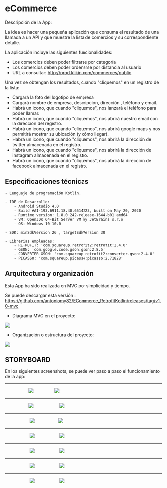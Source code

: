 # eCommerce

Descripción de la App:

La idea es hacer una pequeña aplicación que consuma el resultado de una llamada a un API y que muestre la lista de comercios y su correspondiente detalle. 


La aplicación incluye las siguientes funcionalidades:
- Los comercios deben poder filtrarse por categoría
- Los comercios deben poder ordenarse por distancia al usuario
- URL a consultar: http://prod.klikin.com/commerces/public

Una vez se obtengan los resultados, cuando "cliquemos" en un registro de la lista:
- Cargará la foto del logotipo de empresa
- Cargará nombre de empresa, descripción, dirección , teléfono y email.
- Habrá un icono, que cuando "cliquemos", nos lanzará el teléfono para poder llamar.
- Habrá un icono, que cuando "cliquemos", nos abrirá nuestro email con la dirección del registro.
- Habrá un icono, que cuando "cliquemos", nos abrirá google maps y nos permitirá mostrar su ubicación (y cómo llegar).
- Habrá un icono, que cuando "cliquemos", nos abrirá la dirección de twitter almacenada en el registro.
- Habrá un icono, que cuando "cliquemos", nos abrirá la dirección de instagram almacenada en el registro.
- Habrá un icono, que cuando "cliquemos", nos abrirá la dirección de facebook almacenada en el registro.


## Especificaciones técnicas


	- Lenguaje de programación Kotlin.
	
	- IDE de Desarrollo:
		- Android Studio 4.0
		- Build #AI-193.6911.18.40.6514223, built on May 20, 2020
        - Runtime version: 1.8.0_242-release-1644-b01 amd64
        - VM: OpenJDK 64-Bit Server VM by JetBrains s.r.o
        - OS: Windows 10 10.0
		
	- SDK: minSdkVersion 26 , targetSdkVersion 30
	
	- Librerias empleadas:
		- RETROFIT: 'com.squareup.retrofit2:retrofit:2.4.0'
		- GSON: 'com.google.code.gson:gson:2.8.5'
		- CONVERTER GSON: 'com.squareup.retrofit2:converter-gson:2.4.0'
		- PICASSO: 'com.squareup.picasso:picasso:2.71828'

## Arquitectura y organización

Esta App ha sido realizada en MVC por simplicidad y tiempo.


Se puede descargar esta versión : https://github.com/antoniomy82/ECommerce_RetrofitKotlin/releases/tag/v1.0-mvc

- Diagrama MVC en el proyecto:
<img src="https://github.com/antoniomy82/ECommerce_RetrofitKotlin/blob/master/Screenshots/mvc.png">

- Organización o estructura del proyecto:
<img src="https://github.com/antoniomy82/ECommerce_RetrofitKotlin/blob/master/Screenshots/organizacion.PNG">

## STORYBOARD
En los siguientes screenshots, se puede ver paso a paso el funcionamiento de la app:  
***
&nbsp; &nbsp; &nbsp; &nbsp; &nbsp; &nbsp; &nbsp; &nbsp; &nbsp; &nbsp;<img src="https://github.com/antoniomy82/ECommerce_RetrofitKotlin/blob/master/Screenshots/Screenshot_00.png">&nbsp; &nbsp; &nbsp; &nbsp; &nbsp; &nbsp; &nbsp; &nbsp; &nbsp;<img src="https://github.com/antoniomy82/ECommerce_RetrofitKotlin/blob/master/Screenshots/Screenshot_01.png">





***
&nbsp; &nbsp; &nbsp; &nbsp; &nbsp; &nbsp; &nbsp; &nbsp; &nbsp; &nbsp;<img src="https://github.com/antoniomy82/ECommerce_RetrofitKotlin/blob/master/Screenshots/Screenshot_02.png"> &nbsp; &nbsp; &nbsp; &nbsp; &nbsp; &nbsp; &nbsp; &nbsp; &nbsp; &nbsp; <img src="https://github.com/antoniomy82/ECommerce_RetrofitKotlin/blob/master/Screenshots/Screenshot_03.png">





***
&nbsp; &nbsp; &nbsp; &nbsp; &nbsp; &nbsp; &nbsp; &nbsp; &nbsp; &nbsp; <img src="https://github.com/antoniomy82/ECommerce_RetrofitKotlin/blob/master/Screenshots/Screenshot_04.png">&nbsp; &nbsp; &nbsp; &nbsp; &nbsp; &nbsp; &nbsp; &nbsp; &nbsp; &nbsp;<img src="https://github.com/antoniomy82/ECommerce_RetrofitKotlin/blob/master/Screenshots/Screenshot_05.png">






***
&nbsp; &nbsp; &nbsp; &nbsp; &nbsp; &nbsp; &nbsp; &nbsp; &nbsp; &nbsp; <img src="https://github.com/antoniomy82/ECommerce_RetrofitKotlin/blob/master/Screenshots/Screenshot_06.png">&nbsp; &nbsp; &nbsp; &nbsp; &nbsp; &nbsp; &nbsp; &nbsp; &nbsp; &nbsp; <img src="https://github.com/antoniomy82/ECommerce_RetrofitKotlin/blob/master/Screenshots/Screenshot_07.png">





***
&nbsp; &nbsp; &nbsp; &nbsp; &nbsp; &nbsp; &nbsp; &nbsp; &nbsp; &nbsp; <img src="https://github.com/antoniomy82/ECommerce_RetrofitKotlin/blob/master/Screenshots/Screenshot_08.png">&nbsp; &nbsp; &nbsp; &nbsp; &nbsp; &nbsp; &nbsp; &nbsp; &nbsp; &nbsp; <img src="https://github.com/antoniomy82/ECommerce_RetrofitKotlin/blob/master/Screenshots/Screenshot_09.png">





***
&nbsp; &nbsp; &nbsp; &nbsp; &nbsp; &nbsp; &nbsp; &nbsp; &nbsp; &nbsp; <img src="https://github.com/antoniomy82/ECommerce_RetrofitKotlin/blob/master/Screenshots/Screenshot_10.png">&nbsp; &nbsp; &nbsp; &nbsp; &nbsp; &nbsp; &nbsp; &nbsp; &nbsp; &nbsp; <img src="https://github.com/antoniomy82/ECommerce_RetrofitKotlin/blob/master/Screenshots/Screenshot_11.png">





***
&nbsp; &nbsp; &nbsp; &nbsp; &nbsp; &nbsp; &nbsp; &nbsp; &nbsp; &nbsp; <img src="https://github.com/antoniomy82/ECommerce_RetrofitKotlin/blob/master/Screenshots/Screenshot_12.png">&nbsp; &nbsp; &nbsp; &nbsp; &nbsp; &nbsp; &nbsp; &nbsp; &nbsp; &nbsp; <img src="https://github.com/antoniomy82/ECommerce_RetrofitKotlin/blob/master/Screenshots/Screenshot_13.png">

